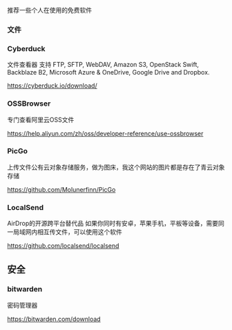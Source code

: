 推荐一些个人在使用的免费软件

### 文件

### Cyberduck

文件查看器 支持 FTP, SFTP, WebDAV, Amazon S3, OpenStack Swift, Backblaze B2, Microsoft Azure & OneDrive, Google Drive and Dropbox.

https://cyberduck.io/download/

### OSSBrowser

专门查看阿里云OSS文件

https://help.aliyun.com/zh/oss/developer-reference/use-ossbrowser

### PicGo
上传文件公有云对象存储服务，做为图床，我这个网站的图片都是存在了青云对象存储

https://github.com/Molunerfinn/PicGo

### LocalSend
AirDrop的开源跨平台替代品
如果你同时有安卓，苹果手机，平板等设备，需要同一局域网内相互传文件，可以使用这个软件

https://github.com/localsend/localsend


## 安全

### bitwarden
密码管理器

https://bitwarden.com/download
